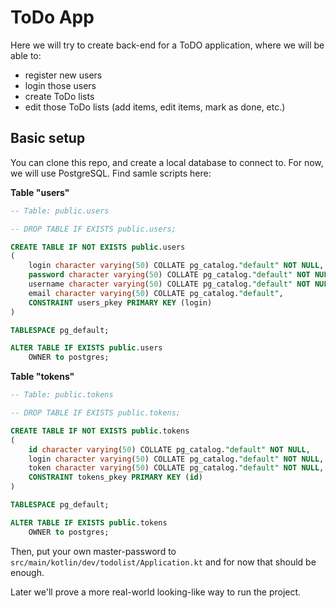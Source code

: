 # ToDo App

Here we will try to create back-end for a ToDO application, where
we will be able to:

- register new users
- login those users
- create ToDo lists
- edit those ToDo lists (add items, edit items, mark as done, etc.)

## Basic setup

You can clone this repo, and create a local database to connect to.
For now, we will use PostgreSQL. Find samle scripts here:

**Table "users"**
```sql
-- Table: public.users

-- DROP TABLE IF EXISTS public.users;

CREATE TABLE IF NOT EXISTS public.users
(
    login character varying(50) COLLATE pg_catalog."default" NOT NULL,
    password character varying(50) COLLATE pg_catalog."default" NOT NULL,
    username character varying(50) COLLATE pg_catalog."default" NOT NULL,
    email character varying(50) COLLATE pg_catalog."default",
    CONSTRAINT users_pkey PRIMARY KEY (login)
)

TABLESPACE pg_default;

ALTER TABLE IF EXISTS public.users
    OWNER to postgres;
```

**Table "tokens"**
```sql
-- Table: public.tokens

-- DROP TABLE IF EXISTS public.tokens;

CREATE TABLE IF NOT EXISTS public.tokens
(
    id character varying(50) COLLATE pg_catalog."default" NOT NULL,
    login character varying(50) COLLATE pg_catalog."default" NOT NULL,
    token character varying(50) COLLATE pg_catalog."default" NOT NULL,
    CONSTRAINT tokens_pkey PRIMARY KEY (id)
)

TABLESPACE pg_default;

ALTER TABLE IF EXISTS public.tokens
    OWNER to postgres;
```

Then, put your own master-password to `src/main/kotlin/dev/todolist/Application.kt` and 
for now that should be enough.

Later we'll prove a more real-world looking-like way to run the project.